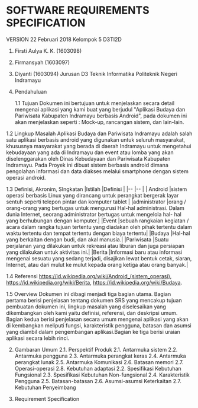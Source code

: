 # SOFTWARE REQUIREMENTS SPECIFICATION
VERSION 
22 Februari 2018
Kelompok 5 D3TI2D
1. Firsti Aulya K. K. (1603098)
2. Firmansyah (1603097)
3. Diyanti (1603094)
Jurusan D3 Teknik Informatika
Politeknik Negeri Indramayu

1. Pendahuluan

	1.1 Tujuan 
Dokumen ini bertujuan untuk menjelaskan secara detail mengenai aplikasi yang kami buat yang berjudul "Aplikasi Budaya dan Pariwisata Kabupaten Indramayu berbasis Android",
pada dokumen ini akan menjelaskan seperti : Mock-up, rancangan sistem, dan lain-lain.

1.2 Lingkup Masalah
Aplikasi Budaya dan Pariwisata Indramayu adalah salah satu aplikasi berbasis android yang digunakan untuk seluruh masyarakat, khususnya masyarakat yang berada di daerah Indramayu untuk mengetahui kebudayaan yang ada di Indramayu dan event atau lomba yang akan diselenggarakan oleh Dinas Kebudayaan dan Pariwisata Kabupaten Indramayu.
Pada Proyek ini dibuat sistem berbasis android dimana pengolahan informasi dan data diakses melalui smartphone dengan sistem operasi android.

1.3 Definisi, Akronim, SIngkatan
|Istilah		|Definisi																																		|
|--				|--																																				|
| Android 		|sistem operasi berbasis Linux yang dirancang untuk perangkat bergerak layar sentuh seperti telepon pintar dan komputer tablet |
|administrator  |orang / orang-orang yang bertugas untuk mengurusi Hal-hal administrasi. Dalam dunia Internet, seorang administrator bertugas untuk mengelola hal- 	 				 hal yang berhubungan dengan komputer.|
|Event 			|sebuah rangkaian kegiatan / acara dalam rangka tujuan tertentu yang diadakan oleh pihak tertentu dalam waktu tertentu dan tempat tertentu dengan 					 biaya tertentu|
|Budaya			|Hal-hal yang berkaitan dengan budi, dan akal manusia.|
|Pariwisata		|Suatu perjalanan yang dilakukan untuk rekreasi atau liburan dan juga persiapan yang dilakukan untuk aktivitas ini.|
|Berita 		|Informasi baru atau informasi mengenai sesuatu yang sedang terjadi, disajikan lewat bentuk cetak, siaran, Internet, atau dari mulut ke mulut 						 kepada orang ketiga atau orang banyak.|

1.4 Referensi
https://id.wikipedia.org/wiki/Android_(sistem_operasi), https://id.wikipedia.org/wiki/Berita, https://id.wikipedia.org/wiki/Budaya.

1.5 Overview
Dokumen ini dibagi menjadi tiga bagian utama. Bagian pertama berisi penjelasan tentang dokumen SRS yang mencakup tujuan pembuatan dokumen ini, lingkup masalah yang diselesaikan yang dikembangkan oleh kami yaitu definisi, referensi, dan deskripsi umum. Bagian kedua berisi penjelasan secara umum mengenai aplikasi yang akan di kembangkan meliputi fungsi, karakteristik pengguna, batasan dan asumsi yang diambil dalam pengembangan aplikasi.Bagian ke tiga berisi uraian aplikasi secara lebih rinci.

2. Gambaran Umum
	2.1. Perspektif Produk
		2.1. Antarmuka sistem
	   	2.2. Antarmuka pengguna
	   	2.3. Antarmuka perangkat keras
	   	2.4. Antarmuka perangkat lunak
	   	2.5. Antarmuka Komunikasi
	   	2.6. Batasan memori
	   	2.7. Operasi-operasi
	   	2.8. Kebutuhan adaptasi
	2.2. Spesifikasi Kebutuhan Fungsional
	2.3. Spesifikasi Kebutuhan Non-fungsional
	2.4. Karakteristik Pengguna
	2.5. Batasan-batasan
	2.6. Asumsi-asumsi Keterkaitan
	2.7. Kebutuhan Penyeimbang

3. Requirement Specification
